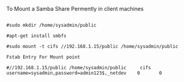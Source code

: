 To Mount a Samba Share Permently in client machines 

```

#sudo mkdir /home/sysadmin/public

#apt-get install smbfs

#sudo mount -t cifs //192.168.1.15/public /home/sysadmin/public

Fstab Entry For Mount point 

#//192.168.1.15/public /home/sysadmin/public     cifs    username=sysadmin,password=admin123$,_netdev    0       0

```
